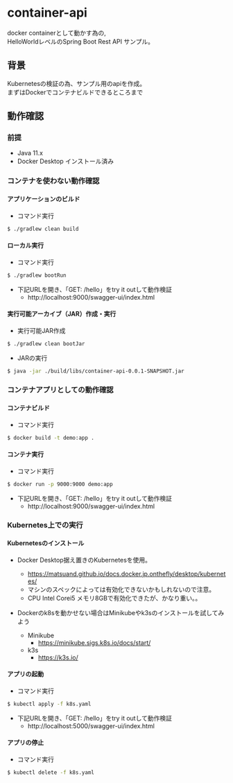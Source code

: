 # container-api
docker containerとして動かす為の,  
HelloWorldレベルのSpring Boot Rest API サンプル。

## 背景

Kubernetesの検証の為、サンプル用のapiを作成。  
まずはDockerでコンテナビルドできるところまで

## 動作確認

### 前提

* Java 11.x
* Docker Desktop インストール済み

### コンテナを使わない動作確認

#### アプリケーションのビルド

* コマンド実行

```sh
$ ./gradlew clean build
```

#### ローカル実行

* コマンド実行

```sh
$ ./gradlew bootRun 
```

* 下記URLを開き、「GET: /hello」をtry it outして動作検証
  * http://localhost:9000/swagger-ui/index.html

#### 実行可能アーカイブ（JAR）作成・実行

* 実行可能JAR作成 

```sh
$ ./gradlew clean bootJar
```

* JARの実行

```sh
$ java -jar ./build/libs/container-api-0.0.1-SNAPSHOT.jar
```

### コンテナアプリとしての動作確認

#### コンテナビルド

* コマンド実行

```sh
$ docker build -t demo:app .
```

#### コンテナ実行

* コマンド実行

```sh
$ docker run -p 9000:9000 demo:app
```


* 下記URLを開き、「GET: /hello」をtry it outして動作検証
  * http://localhost:9000/swagger-ui/index.html


### Kubernetes上での実行

#### Kubernetesのインストール

* Docker Desktop据え置きのKubernetesを使用。
  * https://matsuand.github.io/docs.docker.jp.onthefly/desktop/kubernetes/
  * マシンのスペックによっては有効化できないかもしれないので注意。
  * CPU Intel Corei5 メモリ8GBで有効化できたが、かなり重い。。

* Dockerのk8sを動かせない場合はMinikubeやk3sのインストールを試してみよう
  * Minikube
    * https://minikube.sigs.k8s.io/docs/start/
  * k3s
    * https://k3s.io/


#### アプリの起動

* コマンド実行

```sh
$ kubectl apply -f k8s.yaml
```

* 下記URLを開き、「GET: /hello」をtry it outして動作検証
  * http://localhost:5000/swagger-ui/index.html

#### アプリの停止

* コマンド実行

```sh
$ kubectl delete -f k8s.yaml
```